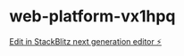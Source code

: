 # web-platform-vx1hpq

[Edit in StackBlitz next generation editor ⚡️](https://stackblitz.com/~/github.com/mayank7634/web-platform-vx1hpq)
